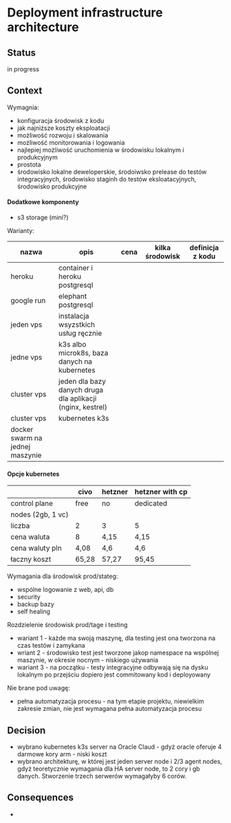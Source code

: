 # Deployment infrastructure architecture


## Status

in progress

## Context

Wymagnia:
- konfiguracja środowisk z kodu
- jak najniższe koszty eksploatacji
- możliwość rozwoju i skalowania
- możliwość monitorowania i logowania
- najlepiej możliwość uruchomienia w środowisku lokalnym i produkcyjnym
- prostota
- środowisko lokalne deweloperskie, środoiwsko prelease do testów integracyjnych, środowisko staginh do testów eksloatacyjnych, środowisko produkcyjne

#### Dodatkowe komponenty
- s3 storage (mini?)


Warianty:

|nazwa|opis|cena| kilka środowisk | definicja z kodu |
|---|---|---| --- | --- |
|heroku | container i heroku postgresql |
| google run | elephant postgresql |
|jeden vps| instalacja wsyzstkich usług ręcznie |
| jedne vps | k3s albo microk8s, baza danych na kubernetes |
| cluster vps | jeden dla bazy danych druga dla aplikacji (nginx, kestrel)|
| cluster vps | kubernetes k3s |
| docker swarm na jednej maszynie| |


#### Opcje kubernetes

| | civo	| hetzner	| hetzner with cp |
| --- | --- | --- | --- |
|control plane|	free	| no	|dedicated |
nodes (2gb, 1 vc)|	|	|	|
liczba |	2	| 3	| 5 |
cena waluta |	8	| 4,15 |	4,15 |
cena waluty pln |	4,08 |	4,6 |	4,6 |
łaczny koszt	| 65,28	| 57,27	| 95,45 |




Wymagania dla środowisk prod/stateg:
- wspólne logowanie z web, api, db
- security
- backup bazy
- self healing

Rozdzielenie środowisk prod/tage i testing
- wariant 1 - każde ma swoją maszynę, dla testing jest ona tworzona na czas testów i zamykana
- wriant 2 - środowisko test jest tworzone jakop namespace na wspólnej maszynie, w okresie nocnym - niskiego używania
- wariant 3 - na początku - testy integracyjne odbywają się na dysku lokalnym po przejściu dopiero jest commitowany kod i deployowany


Nie brane pod uwagę:
- pełna automatyzacja procesu - na tym etapie projektu, niewielkim zakresie zmian, nie jest wymagana pełna automatyzacja procesu

## Decision

- wybrano kubernetes k3s server na Oracle Claud - gdyż oracle oferuje 4 darmowe kory arm - niski koszt
- wybrano architekturę, w której jest jeden server node i 2/3 agent nodes, gdyż teoretycznie wymagania dla HA server node, to 2 cory i gb danych. Stworzenie trzech serwerów wymagałyby 6 corów.

## Consequences

- 
